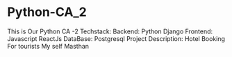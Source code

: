 # Python-CA_2

This is Our Python CA -2
Techstack:
Backend:
Python
Django
Frontend:
Javascript
ReactJs
DataBase:
Postgresql
 Project Description:
Hotel Booking For tourists
My self Masthan
